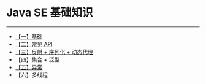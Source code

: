 # Java SE 基础知识

---

- [【一】基础](Java/JavaSE基础知识/1-基础.md)
- [【二】常见 API](Java/JavaSE基础知识/2-常见API.md)
- [【三】反射 + 序列化 + 动态代理](Java/JavaSE基础知识/3-反射+序列化+动态代理.md)
- 【四】集合 + 泛型
- [【五】异常](Java/JavaSE基础知识/5-异常.md)
- 【六】多线程

